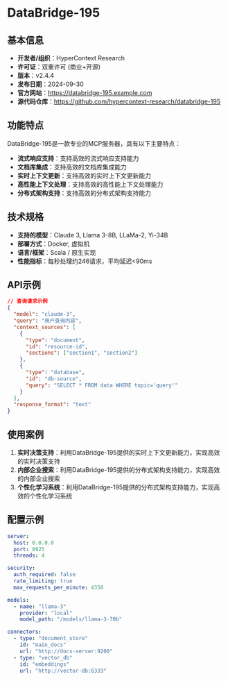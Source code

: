 # DataBridge-195

## 基本信息

- **开发者/组织**：HyperContext Research
- **许可证**：双重许可 (商业+开源)
- **版本**：v2.4.4
- **发布日期**：2024-09-30
- **官方网站**：https://databridge-195.example.com
- **源代码仓库**：https://github.com/hypercontext-research/databridge-195

## 功能特点

DataBridge-195是一款专业的MCP服务器，具有以下主要特点：

- **流式响应支持**：支持高效的流式响应支持能力
- **文档库集成**：支持高效的文档库集成能力
- **实时上下文更新**：支持高效的实时上下文更新能力
- **高性能上下文处理**：支持高效的高性能上下文处理能力
- **分布式架构支持**：支持高效的分布式架构支持能力


## 技术规格

- **支持的模型**：Claude 3, Llama 3-8B, LLaMa-2, Yi-34B
- **部署方式**：Docker, 虚拟机
- **语言/框架**：Scala / 原生实现
- **性能指标**：每秒处理约246请求，平均延迟<90ms

## API示例

```json
// 查询请求示例
{
  "model": "claude-3",
  "query": "用户查询内容",
  "context_sources": [
    {
      "type": "document",
      "id": "resource-id",
      "sections": ["section1", "section2"]
    },
    {
      "type": "database",
      "id": "db-source",
      "query": "SELECT * FROM data WHERE topic='query'"
    }
  ],
  "response_format": "text"
}
```

## 使用案例

1. **实时决策支持**：利用DataBridge-195提供的实时上下文更新能力，实现高效的实时决策支持
2. **内部企业搜索**：利用DataBridge-195提供的分布式架构支持能力，实现高效的内部企业搜索
3. **个性化学习系统**：利用DataBridge-195提供的分布式架构支持能力，实现高效的个性化学习系统


## 配置示例

```yaml
server:
  host: 0.0.0.0
  port: 8925
  threads: 4

security:
  auth_required: false
  rate_limiting: true
  max_requests_per_minute: 4358

models:
  - name: "llama-3"
    provider: "local"
    model_path: "/models/llama-3-70b"

connectors:
  - type: "document_store"
    id: "main_docs"
    url: "http://docs-server:9200"
  - type: "vector_db"
    id: "embeddings"
    url: "http://vector-db:6333"
```
